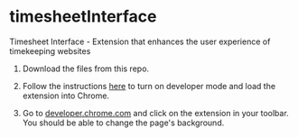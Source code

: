 # timesheetInterface
Timesheet Interface - Extension that enhances the user experience of timekeeping websites

1. Download the files from this repo.

2. Follow the instructions [here](https://developer.chrome.com/extensions/getstarted) to turn on developer mode and load the extension into Chrome.

3. Go to [developer.chrome.com](https://developer.chrome.com) and click on the extension in your toolbar. You should be able to change the page's background.
